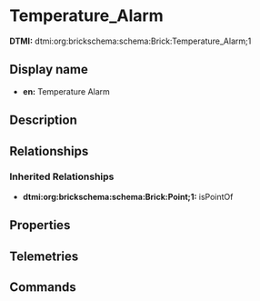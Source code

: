 # Temperature_Alarm
**DTMI:** dtmi:org:brickschema:schema:Brick:Temperature_Alarm;1
## Display name
- **en:** Temperature Alarm
## Description
## Relationships
### Inherited Relationships
* **dtmi:org:brickschema:schema:Brick:Point;1:** isPointOf
## Properties
## Telemetries
## Commands
